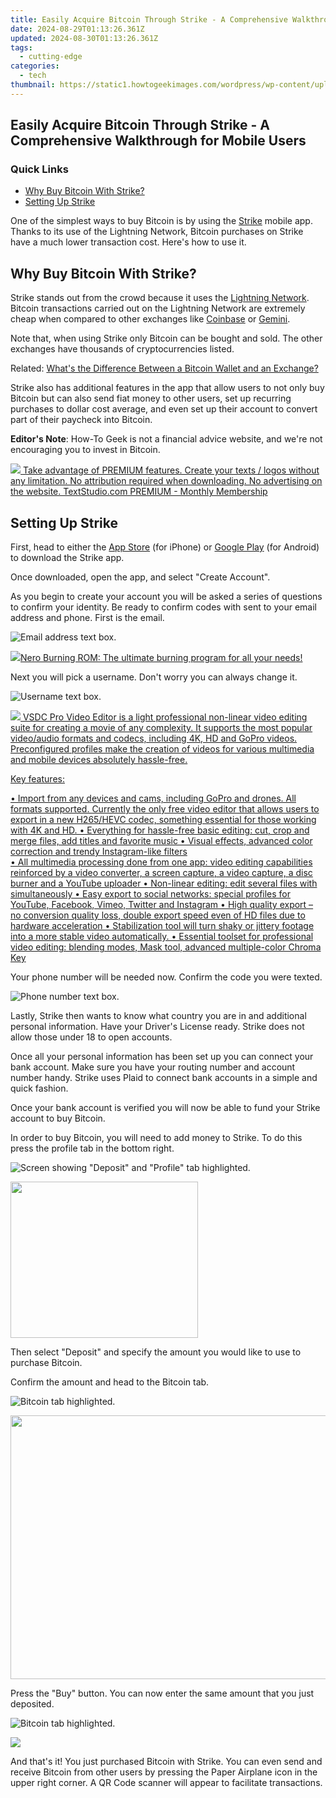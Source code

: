 ```yaml
---
title: Easily Acquire Bitcoin Through Strike - A Comprehensive Walkthrough for Mobile Users
date: 2024-08-29T01:13:26.361Z
updated: 2024-08-30T01:13:26.361Z
tags:
  - cutting-edge
categories:
  - tech
thumbnail: https://static1.howtogeekimages.com/wordpress/wp-content/uploads/2022/05/shutterstock_792061711.png
---
```


## Easily Acquire Bitcoin Through Strike - A Comprehensive Walkthrough for Mobile Users

### Quick Links

* [Why Buy Bitcoin With Strike?](https://facebook-record-videos.techidaily.com/new-2024-approved-diy-gif-creation-extracting-motion-from-youtube-videos/)
* [Setting Up Strike](https://program-issues.techidaily.com/revive-the-sounds-of-dying-light-top-tricks-to-overcome-sound-malfunctions/)

 One of the simplest ways to buy Bitcoin is by using the [Strike](https://strike.me/en/) mobile app. Thanks to its use of the Lightning Network, Bitcoin purchases on Strike have a much lower transaction cost. Here's how to use it.

##  Why Buy Bitcoin With Strike?

 Strike stands out from the crowd because it uses the [Lightning Network](https://location-social.techidaily.com/how-to-activate-and-use-life360-ghost-mode-on-htc-u23-drfone-by-drfone-virtual-android/). Bitcoin transactions carried out on the Lightning Network are extremely cheap when compared to other exchanges like [Coinbase](https://www.coinbase.com/) or [Gemini](https://www.gemini.com/).

 Note that, when using Strike only Bitcoin can be bought and sold. The other exchanges have thousands of cryptocurrencies listed.

Related: [What's the Difference Between a Bitcoin Wallet and an Exchange?](https://fake-location.techidaily.com/fake-the-location-to-get-around-the-mlb-blackouts-on-apple-iphone-15-pro-max-drfone-by-drfone-virtual-ios/) 

 Strike also has additional features in the app that allow users to not only buy Bitcoin but can also send fiat money to other users, set up recurring purchases to dollar cost average, and even set up their account to convert part of their paycheck into Bitcoin.

**Editor's Note**: How-To Geek is not a financial advice website, and we're not encouraging you to invest in Bitcoin.

<!-- affiliate ads begin -->
<a href="https://secure.textstudio.com/order/checkout.php?PRODS=35633281&QTY=1&AFFILIATE=108875&CART=1"> <img src="https://secure.avangate.com/images/merchant/d6eb8222c9718486bdabce8b897380f7/products/2_premium-icon.png" border="0"> Take advantage of PREMIUM features. 
Create your texts / logos without any limitation. 
No attribution required when downloading. 
No advertising on the website. 
 TextStudio.com  PREMIUM - Monthly Membership</a>
<!-- affiliate ads end -->
##  Setting Up Strike

 First, head to either the [App Store](https://apps.apple.com/us/app/strike-bitcoin-payments/id1488724463) (for iPhone) or [Google Play](https://www.anrdoezrs.net/links/3607085/type/dlg/sid/UUhtgUeUpU205935/https://play.google.com/store/apps/details?id=zapsolutions.strike&hl=en%5FUS&gl=US) (for Android) to download the Strike app.

 Once downloaded, open the app, and select "Create Account".

 As you begin to create your account you will be asked a series of questions to confirm your identity. Be ready to confirm codes with sent to your email address and phone. First is the email.

![Email address text box.](https://static1.howtogeekimages.com/wordpress/wp-content/uploads/2022/05/IMG_3759-1.png) 

<!-- affiliate ads begin -->
<a href="https://store.nero.com/order/checkout.php?PRODS=39694080&QTY=1&AFFILIATE=108875&CART=1"><img src="http://cdnwww.nero.com/nero-com-wAssets/img/banners/2023/nbr/fire/Screenshot_1red_gb.jpg" border="0">Nero Burning ROM:
The ultimate burning program for all your needs!</a>
<!-- affiliate ads end -->
 Next you will pick a username. Don't worry you can always change it.

![Username text box.](https://static1.howtogeekimages.com/wordpress/wp-content/uploads/2022/05/IMG_3761-1.png) 

<!-- affiliate ads begin -->
<a href="https://secure.2checkout.com/order/checkout.php?PRODS=4693127&QTY=1&AFFILIATE=108875&CART=1"><img src="https://www.videosoftdev.com/images/video_editor/screenshots/1.jpg" border="0">
VSDC Pro Video Editor is a light professional non-linear video editing suite for creating a movie of any complexity. It supports the most popular video/audio formats and codecs, including 4K, HD and GoPro videos. Preconfigured profiles make the creation of videos for various multimedia and mobile devices absolutely hassle-free.

Key features:

•	Import from any devices and cams, including GoPro and drones. All formats supported. Сurrently the only free video editor that allows users to export in a new H265/HEVC codec, something essential for those working with 4K and HD.
•	Everything for hassle-free basic editing: cut, crop and merge files, add titles and favorite music
•	Visual effects, advanced color correction and trendy Instagram-like filters   
•	All multimedia processing done from one app: video editing capabilities reinforced by  a video converter, a screen capture, a video capture, a disc burner and a YouTube uploader
•	Non-linear editing: edit several files with simultaneously 
•	Easy export to social networks: special profiles for YouTube, Facebook, Vimeo, Twitter and Instagram
•	High quality export – no conversion quality loss, double export speed even of HD files due to hardware acceleration
•	Stabilization tool will turn shaky or jittery footage into a more stable video automatically. 
•	Essential toolset for professional video editing: blending modes, Mask tool, advanced multiple-color Chroma Key  
</a>
<!-- affiliate ads end -->
 Your phone number will be needed now. Confirm the code you were texted.

![Phone number text box.](https://static1.howtogeekimages.com/wordpress/wp-content/uploads/2022/05/IMG_3762-2.png) 

 Lastly, Strike then wants to know what country you are in and additional personal information. Have your Driver's License ready. Strike does not allow those under 18 to open accounts.

 Once all your personal information has been set up you can connect your bank account. Make sure you have your routing number and account number handy. Strike uses Plaid to connect bank accounts in a simple and quick fashion.

 Once your bank account is verified you will now be able to fund your Strike account to buy Bitcoin.

 In order to buy Bitcoin, you will need to add money to Strike. To do this press the profile tab in the bottom right.

![Screen showing &quot;Deposit&quot; and &quot;Profile&quot; tab highlighted.](https://static1.howtogeekimages.com/wordpress/wp-content/uploads/2022/05/IMG_3763-1.png) 

<!-- affiliate ads begin -->
<a href="https://imp.i357552.net/c/5597632/863039/11832" target="_top" id="863039"><img src="//a.impactradius-go.com/display-ad/11832-863039" border="0" alt="" width="300" height="250"/></a>
<!-- affiliate ads end -->
 Then select "Deposit" and specify the amount you would like to use to purchase Bitcoin.

 Confirm the amount and head to the Bitcoin tab.

![Bitcoin tab highlighted.](https://static1.howtogeekimages.com/wordpress/wp-content/uploads/2022/05/IMG_3764-1-1.png) 

<!-- affiliate ads begin -->
<a href="https://parisrhonecom.sjv.io/c/5597632/1896607/21553" target="_top" id="1896607"><img src="//a.impactradius-go.com/display-ad/21553-1896607" border="0" alt="" width="750" height="422"/></a><img height="0" width="0" src="https://imp.pxf.io/i/5597632/1896607/21553" style="position:absolute;visibility:hidden;" border="0" />
<!-- affiliate ads end -->
 Press the "Buy" button. You can now enter the same amount that you just deposited.

![Bitcoin tab highlighted.](https://static1.howtogeekimages.com/wordpress/wp-content/uploads/2022/05/IMG_3764-1-1.png) 

<!-- affiliate ads begin -->
<a href="https://shop.systoolsgroup.com/affiliate.php?ACCOUNT=SYSTOOBY&AFFILIATE=108875&PATH=https%3A%2F%2Fwww.systoolsgroup.com%3FAFFILIATE%3D108875%26RESOURCE%3D%2BSysTools%2BOutlook%2BRecovery"><img src="https://www.systoolsgroup.com/box/outlook-recovery.png" border="0"></a>
<!-- affiliate ads end -->
 And that's it! You just purchased Bitcoin with Strike. You can even send and receive Bitcoin from other users by pressing the Paper Airplane icon in the upper right corner. A QR Code scanner will appear to facilitate transactions.

<ins class="adsbygoogle"
     style="display:block"
     data-ad-format="autorelaxed"
     data-ad-client="ca-pub-7571918770474297"
     data-ad-slot="1223367746"></ins>



<ins class="adsbygoogle"
     style="display:block"
     data-ad-client="ca-pub-7571918770474297"
     data-ad-slot="8358498916"
     data-ad-format="auto"
     data-full-width-responsive="true"></ins>



